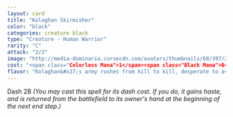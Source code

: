 ```yaml
---
layout: card
title: "Kolaghan Skirmisher"
color: "black"
categories: creature black
type: "Creature - Human Warrior"
rarity: "C"
attack: "2/2"
image: "http://media-dominaria.cursecdn.com/avatars/thumbnails/68/397/200/283/635618474256517799.png"
cost: "<span class="Colorless Mana">1</span><span class="Black Mana">B</span>"
flavor: "Kolaghan&#x27;s army rushes from kill to kill, desperate to avoid the dragon&#x27;s wrath."
---
```


Dash <span class="Colorless Mana">2</span><span class="Black Mana">B</span> <em>(You may cast this spell for its dash cost. If you do, it gains haste, and is returned from the battlefield to its owner's hand at the beginning of the next end step.)</em>
